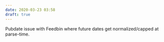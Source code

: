 ```yaml
---
date: 2020-03-23 03:58
draft: true
---
```


Pubdate issue with Feedbin where future dates get normalized/capped at parse-time.